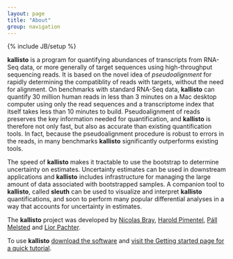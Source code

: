 ```yaml
---
layout: page
title: "About"
group: navigation
---
```


{% include JB/setup %}

__kallisto__ is a program for quantifying abundances of transcripts from RNA-Seq data, or more generally of target sequences using high-throughput sequencing reads. It is based on the novel idea of _pseudoalignment_ for rapidly determining the compatiblity of reads with targets, without the need for alignment. On benchmarks with standard RNA-Seq data, __kallisto__ can quantify 30 million human reads in less than 3  minutes on a Mac desktop computer using only the read sequences and a transcriptome index that itself takes less than 10 minutes to build. Pseudoalignment of reads preserves the key information needed for quantification, and __kallisto__ is therefore not only fast, but also as accurate than existing quantification tools. In fact, because the pseudoalignment procedure is robust to errors in the reads, in many benchmarks __kallisto__ significantly outperforms existing tools.

The speed of __kallisto__ makes it tractable to use the bootstrap to determine uncertainty on estimates. Uncertainty estimates can be used in downstream applications and __kallisto__ includes infrastructure for managing the large amount of data associated with bootstrapped samples. A companion tool to __kallisto__, called __sleuth__ can be used to visualize and interpret __kallisto__ quantifications, and soon to perform many popular differential analyses in a way that accounts for uncertainty in estimates.

The __kallisto__ project was developed by [Nicolas Bray](https://math.berkeley.edu/~nbray/), [Harold Pimentel](http://www.cs.berkeley.edu/~pimentel/), [Páll Melsted](https://notendur.hi.is/pmelsted/) and [Lior Pachter](https://math.berkeley.edu/~lpachter/).

To use __kallisto__ [download the software](download.html) and [visit the Getting started page for a quick tutorial](starting.html).

